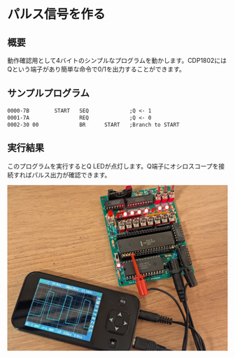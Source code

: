 # パルス信号を作る

## 概要
動作確認用として4バイトのシンプルなプログラムを動かします。CDP1802にはQという端子があり簡単な命令で0/1を出力することができます。

## サンプルプログラム

```
0000-7B        START   SEQ             ;Q <- 1
0001-7A                REQ             ;Q <- 0
0002-30 00             BR      START   ;Branch to START
```

## 実行結果
このプログラムを実行するとQ LEDが点灯します。Q端子にオシロスコープを接続すればパルス出力が確認できます。

![image](osc1.jpg)